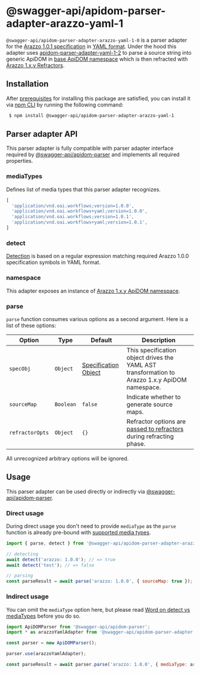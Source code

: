 # @swagger-api/apidom-parser-adapter-arazzo-yaml-1

`@swagger-api/apidom-parser-adapter-arazzo-yaml-1-0` is a parser adapter for the [Arazzo 1.0.1 specification](https://spec.openapis.org/arazzo/latest.html#version-1-0-1) in [YAML format](https://yaml.org/spec/1.2/spec.html).
Under the hood this adapter uses [apidom-parser-adapter-yaml-1-2](https://github.com/swagger-api/apidom/tree/main/packages/apidom-parser-adapter-yaml-1-2)
to parse a source string into generic ApiDOM in [base ApiDOM namespace](https://github.com/swagger-api/apidom/tree/main/packages/apidom#base-namespace)
which is then refracted with [Arazzo 1.x.y Refractors](https://github.com/swagger-api/apidom/tree/main/packages/apidom-ns-arazzo-1#refractors).

## Installation

After [prerequisites](https://github.com/swagger-api/apidom/blob/main/README.md#prerequisites) for installing this package are satisfied, you can install it
via [npm CLI](https://docs.npmjs.com/cli) by running the following command:

```sh
 $ npm install @swagger-api/apidom-parser-adapter-arazzo-yaml-1
```

## Parser adapter API

This parser adapter is fully compatible with parser adapter interface required by [@swagger-api/apidom-parser](https://github.com/swagger-api/apidom/tree/main/packages/apidom-parser#mounting-parser-adapters)
and implements all required properties.

### mediaTypes

Defines list of media types that this parser adapter recognizes.

```js
[
  'application/vnd.oai.workflows;version=1.0.0',
  'application/vnd.oai.workflows+yaml;version=1.0.0',
  'application/vnd.oai.workflows;version=1.0.1',
  'application/vnd.oai.workflows+yaml;version=1.0.1',
]
```

### detect

[Detection](https://github.com/swagger-api/apidom/blob/main/packages/apidom-parser-adapter-arazzo-json-1/src/adapter.ts#L13) is based on a regular expression matching required Arazzo 1.0.0 specification symbols in YAML format.

### namespace

This adapter exposes an instance of [Arazzo 1.x.y ApiDOM namespace](https://github.com/swagger-api/apidom/blob/main/packages/apidom-ns-arazzo-1/README.md#arazzo-101-namespace).

### parse

`parse` function consumes various options as a second argument. Here is a list of these options:

Option | Type | Default                                                                                                                            | Description
--- | --- |------------------------------------------------------------------------------------------------------------------------------------| ---
<a name="specObj"></a>`specObj` | `Object` | [Specification Object](https://github.com/swagger-api/apidom/blob/main/packages/apidom-ns-arazzo-1/src/refractor/specification.ts) | This specification object drives the YAML AST transformation to Arazzo 1.x.y ApiDOM namespace.
<a name="sourceMap"></a>`sourceMap` | `Boolean` | `false`                                                                                                                            | Indicate whether to generate source maps.
<a name="refractorOpts"></a>`refractorOpts` | `Object` | `{}`                                                                                                                               | Refractor options are [passed to refractors](https://github.com/swagger-api/apidom/tree/main/packages/apidom-ns-arazzo-1#refractor-plugins) during refracting phase.

All unrecognized arbitrary options will be ignored.

## Usage

This parser adapter can be used directly or indirectly via [@swagger-api/apidom-parser](https://github.com/swagger-api/apidom/tree/main/packages/apidom-parser).

### Direct usage

During direct usage you don't need to provide `mediaType` as the `parse` function is already pre-bound
with [supported media types](#mediatypes).

```js
import { parse, detect } from '@swagger-api/apidom-parser-adapter-arazzo-yaml-1';

// detecting
await detect('arazzo: 1.0.0'); // => true
await detect('test'); // => false

// parsing
const parseResult = await parse('arazzo: 1.0.0', { sourceMap: true });
```

### Indirect usage

You can omit the `mediaType` option here, but please read [Word on detect vs mediaTypes](https://github.com/swagger-api/apidom/tree/main/packages/apidom-parser#word-on-detect-vs-mediatypes) before you do so.

```js
import ApiDOMParser from '@swagger-api/apidom-parser';
import * as arazzoYamlAdapter from '@swagger-api/apidom-parser-adapter-arazzo-yaml-1';

const parser = new ApiDOMParser();

parser.use(arazzoYamlAdapter);

const parseResult = await parser.parse('arazzo: 1.0.0', { mediaType: arazzoYamlAdapter.mediaTypes.latest('yaml') });
```
